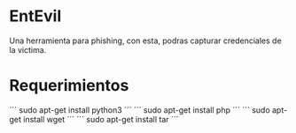 # EntEvil
Una herramienta para phishing, con esta, podras capturar credenciales de la victima.

# Requerimientos

´´´
sudo apt-get install python3
´´´
´´´
sudo apt-get install php
´´´
´´´
sudo apt-get install wget
´´´
´´´
sudo apt-get install tar
´´´
